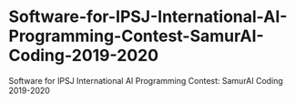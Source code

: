 # Software-for-IPSJ-International-AI-Programming-Contest-SamurAI-Coding-2019-2020
Software for IPSJ International AI Programming Contest: SamurAI Coding 2019-2020

